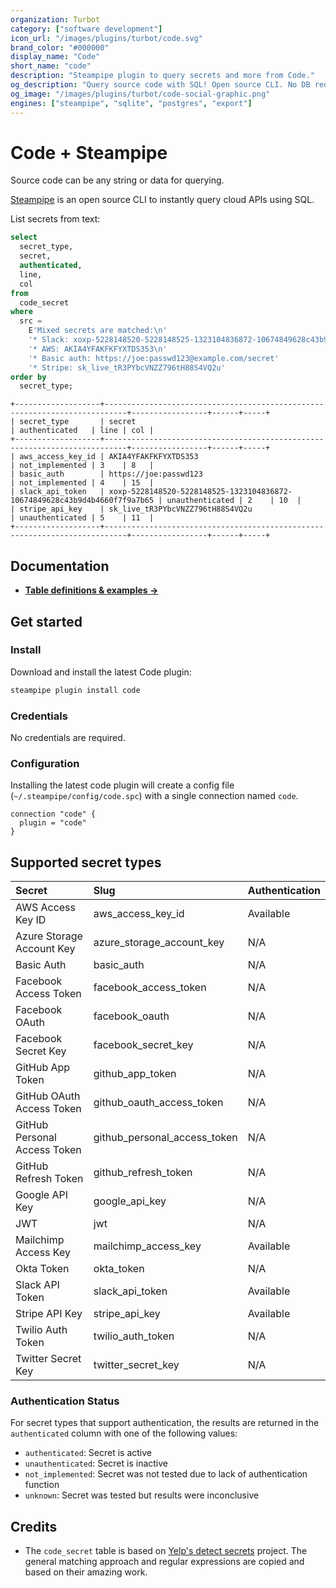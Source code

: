 ```yaml
---
organization: Turbot
category: ["software development"]
icon_url: "/images/plugins/turbot/code.svg"
brand_color: "#000000"
display_name: "Code"
short_name: "code"
description: "Steampipe plugin to query secrets and more from Code."
og_description: "Query source code with SQL! Open source CLI. No DB required."
og_image: "/images/plugins/turbot/code-social-graphic.png"
engines: ["steampipe", "sqlite", "postgres", "export"]
---
```


# Code + Steampipe

Source code can be any string or data for querying.

[Steampipe](https://steampipe.io) is an open source CLI to instantly query cloud APIs using SQL.

List secrets from text:

```sql
select
  secret_type,
  secret,
  authenticated,
  line,
  col
from
  code_secret
where
  src =
    E'Mixed secrets are matched:\n'
    '* Slack: xoxp-5228148520-5228148525-1323104836872-10674849628c43b9d4b4660f7f9a7b65\n'
    '* AWS: AKIA4YFAKFKFYXTDS353\n'
    '* Basic auth: https://joe:passwd123@example.com/secret'
    '* Stripe: sk_live_tR3PYbcVNZZ796tH88S4VQ2u'
order by
  secret_type;
```

```
+-------------------+---------------------------------------------------------------------------+-----------------+------+-----+
| secret_type       | secret                                                                    | authenticated   | line | col |
+-------------------+---------------------------------------------------------------------------+-----------------+------+-----+
| aws_access_key_id | AKIA4YFAKFKFYXTDS353                                                      | not_implemented | 3    | 8   |
| basic_auth        | https://joe:passwd123                                                     | not_implemented | 4    | 15  |
| slack_api_token   | xoxp-5228148520-5228148525-1323104836872-10674849628c43b9d4b4660f7f9a7b65 | unauthenticated | 2    | 10  |
| stripe_api_key    | sk_live_tR3PYbcVNZZ796tH88S4VQ2u                                          | unauthenticated | 5    | 11  |
+-------------------+---------------------------------------------------------------------------+-----------------+------+-----+
```

## Documentation

- **[Table definitions & examples →](/plugins/turbot/code/tables)**

## Get started

### Install

Download and install the latest Code plugin:

```bash
steampipe plugin install code
```

### Credentials

No credentials are required.

### Configuration

Installing the latest code plugin will create a config file (`~/.steampipe/config/code.spc`) with a single connection named `code`.

```hcl
connection "code" {
  plugin = "code"
}
```

## Supported secret types

| Secret                       | Slug                         | Authentication |
| :--------------------------- | :--------------------------- | :-----------   |
| AWS Access Key ID            | aws_access_key_id            | Available      |
| Azure Storage Account Key    | azure_storage_account_key    | N/A            |
| Basic Auth                   | basic_auth                   | N/A            |
| Facebook Access Token        | facebook_access_token        | N/A            |
| Facebook OAuth               | facebook_oauth               | N/A            |
| Facebook Secret Key          | facebook_secret_key          | N/A            |
| GitHub App Token             | github_app_token             | N/A            |
| GitHub OAuth Access Token    | github_oauth_access_token    | N/A            |
| GitHub Personal Access Token | github_personal_access_token | N/A            |
| GitHub Refresh Token         | github_refresh_token         | N/A            |
| Google API Key               | google_api_key               | N/A            |
| JWT                          | jwt                          | N/A            |
| Mailchimp Access Key         | mailchimp_access_key         | Available      |
| Okta Token                   | okta_token                   | N/A            |
| Slack API Token              | slack_api_token              | Available      |
| Stripe API Key               | stripe_api_key               | Available      |
| Twilio Auth Token            | twilio_auth_token            | N/A            |
| Twitter Secret Key           | twitter_secret_key           | N/A            |

### Authentication Status

For secret types that support authentication, the results are returned in the `authenticated` column with one of the following values:

- `authenticated`: Secret is active
- `unauthenticated`: Secret is inactive
- `not_implemented`: Secret was not tested due to lack of authentication function
- `unknown`: Secret was tested but results were inconclusive

## Credits

- The `code_secret` table is based on [Yelp's detect secrets](https://github.com/Yelp/detect-secrets)
  project. The general matching approach and regular expressions are copied and
  based on their amazing work.


